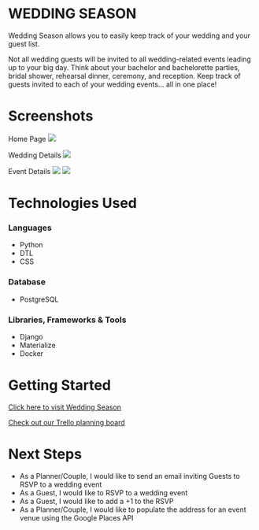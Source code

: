# WEDDING SEASON

Wedding Season allows you to easily keep track of your wedding and your guest list.

Not all wedding guests will be invited to all wedding-related events leading up to your big day. Think about your bachelor and bachelorette parties, bridal shower, rehearsal dinner, ceremony, and reception. Keep track of guests invited to each of your wedding events... all in one place!


# Screenshots

Home Page
<img src="https://i.imgur.com/MhhqnV8.png">

Wedding Details
<img src="https://i.imgur.com/w7e3CRp.png">

Event Details
<img src="https://i.imgur.com/LRA1SJD.png">
<img src="https://i.imgur.com/fMrFjUn.png">


# Technologies Used

### Languages
- Python
- DTL
- CSS

### Database
- PostgreSQL

### Libraries, Frameworks & Tools
- Django
- Materialize
- Docker


# Getting Started

[Click here to visit Wedding Season](https://wedding-season.fly.dev/)

[Check out our Trello planning board](https://trello.com/b/8XL7NwPg/wedding-season)


# Next Steps

- As a Planner/Couple, I would like to send an email inviting Guests to RSVP to a wedding event
- As a Guest, I would like to RSVP to a wedding event
- As a Guest, I would like to add a +1 to the RSVP
- As a Planner/Couple, I would like to populate the address for an event venue using the Google Places API
